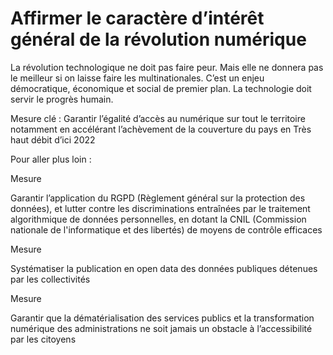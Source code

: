 # Affirmer le caractère d’intérêt général de la révolution numérique

<div class="admonition note">

La révolution technologique ne doit pas faire peur. Mais elle ne donnera
pas le meilleur si on laisse faire les multinationales. C’est un enjeu
démocratique, économique et social de premier plan. La technologie doit
servir le progrès humain.

</div>

Mesure clé : Garantir l’égalité d’accès au numérique sur tout le
territoire notamment en accélérant l’achèvement de la couverture du pays
en Très haut débit d’ici 2022

Pour aller plus loin :

<div class="admonition">

Mesure

Garantir l’application du
RGPD (Règlement général sur la protection des données), et lutter contre
les discriminations entraînées par le traitement algorithmique de
données personnelles, en dotant la
CNIL (Commission nationale de l'informatique et des libertés) de moyens
de contrôle efficaces

</div>

<div class="admonition">

Mesure

Systématiser la publication en open data des données publiques détenues
par les collectivités

</div>

<div class="admonition">

Mesure

Garantir que la dématérialisation des services publics et la
transformation numérique des administrations ne soit jamais un obstacle
à l’accessibilité par les citoyens

</div>

